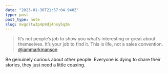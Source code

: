```yaml
---
date: "2023-01-30T21:57:04.940Z"
type: post 
post_type: note
slug: mvgo7tw3p4p9dj4nsy5q3m
---
```

> It’s not people’s job to show you what’s interesting or great about themselves. It’s your job to find it. This is life, not a sales convention.
[@iammarkmanson](https://twitter.com/IAmMarkManson/status/1619290945773608961)

Be genuinely curious about other people. Everyone is dying to share their stories, they just need a little coaxing.